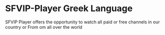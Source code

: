 # SFVIP-Player Greek Language
SFVIP Player offers the opportunity to watch all paid or free channels in our country or From om all over the world
